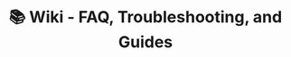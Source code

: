 ---
layout: page
title: 📚 Wiki - FAQ, Troubleshooting, and Guides
parent: Fallout 76 Quick Configuration
permalink: /f76qc/wiki
nav_order: 2
redirect_to:
  - https://github.com/FelisDiligens/Fallout76-QuickConfiguration/wiki
---